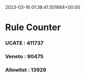 2023-03-16 01:38:41.501664+00:00
# Rule Counter 
 ### UCATE : 411737

 ### Veneto : 90475

 ### Allowlist : 13929